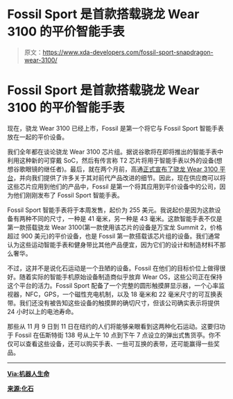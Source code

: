 # Fossil Sport 是首款搭载骁龙 Wear 3100 的平价智能手表

> 原文：<https://www.xda-developers.com/fossil-sport-snapdragon-wear-3100/>

# Fossil Sport 是首款搭载骁龙 Wear 3100 的平价智能手表

现在，骁龙 Wear 3100 已经上市，Fossil 是第一个将它与 Fossil Sport 智能手表放在一起的平价设备。

我们全年都在谈论骁龙 Wear 3100 芯片组。据说谷歌将在即将推出的智能手表中利用这种新的可穿戴 SoC，然后有传言称 T2 芯片将用于智能手表以外的设备(想想谷歌眼镜的继任者)。最后，就在两个月前，高通[正式宣布了骁龙 Wear 3100 平台](https://www.xda-developers.com/qualcomm-snapdragon-wear-3100-wear-os-smartwatch/)，并向我们提供了许多关于其对前代产品改进的细节。因此，现在供应商可以将这些芯片应用到他们的产品中，Fossil 是第一个将其应用到平价设备中的公司，因为他们刚刚发布了 Fossil Sport 智能手表。

Fossil Sport 智能手表将于本周发售，起价为 255 美元。我说起价是因为这款设备有两种不同的尺寸，一种是 41 毫米，另一种是 43 毫米。这款智能手表不仅是第一款搭载骁龙 Wear 3100(第一款使用该芯片的设备是万宝龙 Summit 2，价格超过 900 美元)的平价设备，也是 Fossil 第一款搭载该芯片组的设备。我们通常认为这些运动智能手表和健身带比其他产品便宜，因为它们的设计和制造材料不那么奢华。

不过，这并不是说化石运动是一个丑陋的设备。Fossil 在他们的目标价位上做得很好。随着实际的智能手机原始设备制造商似乎放弃 Wear OS，这些公司正在保持这个平台的活力。Fossil Sport 配备了一个完整的圆形触摸屏显示器，一个心率监视器，NFC，GPS，一个磁性充电机制，以及 18 毫米和 22 毫米尺寸的可互换表带。我们还没有被告知这些设备的触摸屏的确切尺寸，但该公司确实表示将提供 24 小时以上的电池寿命。

那些从 11 月 9 日到 11 日在纽约的人们将能够亲眼看到这两种化石运动。这要归功于 Fossil 在伍斯特街 138 号从上午 10 点到下午 7 点设立的弹出式售货亭。你不仅可以查看这些设备，还可以购买手表、一些可互换的表带，还可能赢得一些奖品。

* * *

[**Via:机器人生命**](https://www.droid-life.com/2018/11/08/fossil-sport/)

[**来源:化石**](https://www.fossil.com/us/en/wearable-technology/smartwatches/sport-smartwatches-learn-more.html)